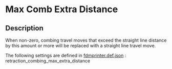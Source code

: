 # Max Comb Extra Distance

## Description
When non-zero, combing travel moves that exceed the straight line distance by this amount or more will be replaced with a straight line travel move.

The following settings are defined in [fdmprinter.def.json](https://github.com/smartavionics/Cura/blob/mb-master/resources/definitions/fdmprinter.def.json) : retraction_combing_max_extra_distance

